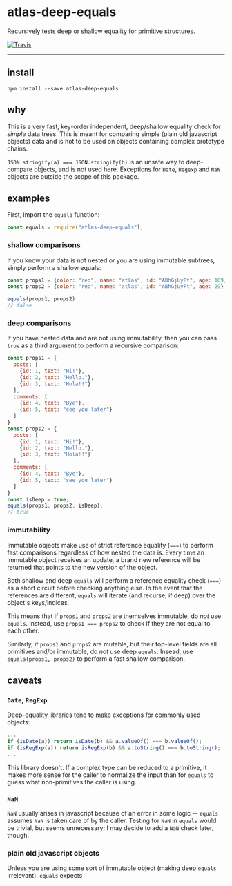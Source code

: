 # atlas-deep-equals

Recursively tests deep or shallow equality for primitive structures.

[![Travis](https://img.shields.io/travis/atlassubbed/atlas-deep-equals.svg)](https://travis-ci.org/atlassubbed/atlas-deep-equals)

---

## install

```
npm install --save atlas-deep-equals
```

## why

This is a very fast, key-order independent, deep/shallow equality check for *simple* data trees. This is meant for comparing simple (plain old javascript objects) data and is not to be used on objects containing complex prototype chains.

`JSON.stringify(a) === JSON.stringify(b)` is an unsafe way to deep-compare objects, and is not used here. Exceptions for `Date`, `Regexp` and `NaN` objects are outside the scope of this package. 

## examples

First, import the `equals` function:

```javascript
const equals = require("atlas-deep-equals");
```

### shallow comparisons

If you know your data is not nested or you are using immutable subtrees, simply perform a shallow equals:

```javascript
const props1 = {color: "red", name: "atlas", id: "ABhGjUyFt", age: 109}
const props2 = {color: "red", name: "atlas", id: "ABhGjUyFt", age: 29}

equals(props1, props2)
// false
```

### deep comparisons

If you have nested data and are not using immutability, then you can pass `true` as a third argument to perform a recursive comparison:

```javascript
const props1 = {
  posts: [
    {id: 1, text: "Hi!"},
    {id: 2, text: "Hello."},
    {id: 3, text: "Hola!!"}
  ],
  comments: [
    {id: 4, text: "Bye"},
    {id: 5, text: "see you later"}
  ]
}
const props2 = {
  posts: [
    {id: 1, text: "Hi!"},
    {id: 2, text: "Hello."},
    {id: 3, text: "Hola!!"}
  ],
  comments: [
    {id: 4, text: "Bye"},
    {id: 5, text: "see you later"}
  ]
}
const isDeep = true;
equals(props1, props2, isDeep);
// true
```

### immutability

Immutable objects make use of strict reference equality (`===`) to perform fast comparisons regardless of how nested the data is. Every time an immutable object receives an update, a brand new reference will be returned that points to the new version of the object.

Both shallow and deep `equals` will perform a reference equality check (`===`) as a short circuit before checking anything else. In the event that the references are different, `equals` will iterate (and recurse, if deep) over the object's keys/indices.

This means that if `props1` and `props2` are themselves immutable, do *not* use `equals`. Instead, use `props1 === props2` to check if they are not equal to each other.

Similarly, if `props1` and `props2` are mutable, but their top-level fields are all primitives and/or immutable, do *not* use deep `equals`. Insead, use `equals(props1, props2)` to perform a fast shallow comparison.

## caveats

### `Date`, `RegExp`

Deep-equality libraries tend to make exceptions for commonly used objects:

```javascript
...
if (isDate(a)) return isDate(b) && a.valueOf() === b.valueOf();
if (isRegExp(a)) return isRegExp(b) && a.toString() === b.toString();
...
```

This library doesn't. If a complex type can be reduced to a primitive, it makes more sense for the caller to normalize the input than for `equals` to guess what non-primitives the caller is using.

### `NaN`

`NaN` usually arises in javascript because of an error in some logic -- `equals` assumes `NaN` is taken care of by the caller. Testing for `NaN` in `equals` would be trivial, but seems unnecessary; I may decide to add a `NaN` check later, though.

### plain old javascript objects

Unless you are using some sort of immutable object (making deep `equals` irrelevant), `equals` expects
